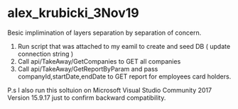 # alex_krubicki_3Nov19

Besic implimination of layers separation by separation of concern.

1) Run script that was attached to my eamil to create and seed DB ( update connection string ) 
2) Call api/TakeAway/GetCompanies to GET all companies 
3) Call api/TakeAway/GetReportByParam and pass companyId,startDate,endDate to GET report for employees card holders. 

P.s I also run this soltuion on Microsoft Visual Studio Community 2017 
Version 15.9.17 just to confirm backward compatibility.
